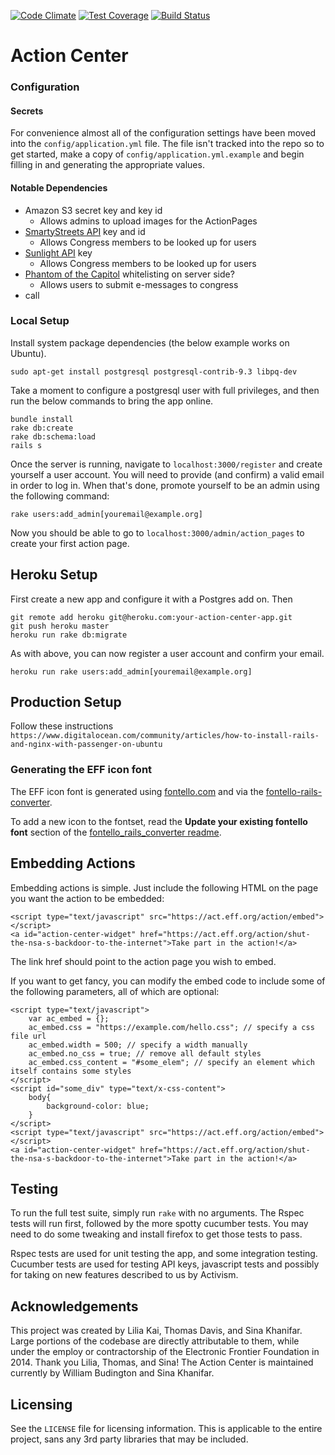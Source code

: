 [![Code Climate](https://codeclimate.com/github/TheNotary/action-center-platform/badges/gpa.svg)](https://codeclimate.com/github/TheNotary/action-center-platform)
[![Test Coverage](https://codeclimate.com/github/TheNotary/action-center-platform/badges/coverage.svg)](https://codeclimate.com/github/TheNotary/action-center-platform/coverage)
[![Build Status](https://travis-ci.org/TheNotary/action-center-platform.svg?branch=master)](https://travis-ci.org/TheNotary/action-center-platform)


Action Center
=============

### Configuration

#### Secrets
For convenience almost all of the configuration settings have been moved into
the `config/application.yml` file.  The file isn't tracked into the repo so
to get started, make a copy of `config/application.yml.example` and begin
filling in and generating the appropriate values.

#### Notable Dependencies
* Amazon S3 secret key and key id
  * Allows admins to upload images for the ActionPages
* [SmartyStreets API](https://smartystreets.com/account/create) key and id
  * Allows Congress members to be looked up for users
* [Sunlight API](https://sunlightfoundation.com/api/accounts/register/) key
  * Allows Congress members to be looked up for users
* [Phantom of the Capitol](https://github.com/efforg/phantom-of-the-capitol) whitelisting on server side?
  * Allows users to submit e-messages to congress
* call

### Local Setup

Install system package dependencies (the below example works on Ubuntu).

    sudo apt-get install postgresql postgresql-contrib-9.3 libpq-dev

Take a moment to configure a postgresql user with full privileges, and then run the below commands to bring the app online.  

    bundle install
    rake db:create
    rake db:schema:load
    rails s

Once the server is running, navigate to `localhost:3000/register` and create
yourself a user account. You will need to provide (and confirm) a valid email
in order to log in. When that's done, promote yourself to be an admin using the
following command:

    rake users:add_admin[youremail@example.org]

Now you should be able to go to `localhost:3000/admin/action_pages` to create
your first action page.

## Heroku Setup

First create a new app and configure it with a Postgres add on. Then

    git remote add heroku git@heroku.com:your-action-center-app.git
    git push heroku master
    heroku run rake db:migrate

As with above, you can now register a user account and confirm your email.

    heroku run rake users:add_admin[youremail@example.org]

## Production Setup

Follow these instructions
`https://www.digitalocean.com/community/articles/how-to-install-rails-and-nginx-with-passenger-on-ubuntu`

### Generating the EFF icon font

The EFF icon font is generated using [fontello.com](fontello.com) and via the [fontello-rails-converter](https://github.com/railslove/fontello_rails_converter).

To add a new icon to the fontset, read the **Update your existing fontello font** section of the [fontello_rails_converter readme](https://github.com/railslove/fontello_rails_converter#updating-your-existing-fontello-font).

## Embedding Actions

Embedding actions is simple.  Just include the following HTML on the page you want the action to be embedded:

    <script type="text/javascript" src="https://act.eff.org/action/embed"></script>
    <a id="action-center-widget" href="https://act.eff.org/action/shut-the-nsa-s-backdoor-to-the-internet">Take part in the action!</a>

The link href should point to the action page you wish to embed.

If you want to get fancy, you can modify the embed code to include some of the following parameters, all of which are optional:

    <script type="text/javascript">
        var ac_embed = {};
        ac_embed.css = "https://example.com/hello.css"; // specify a css file url
        ac_embed.width = 500; // specify a width manually
        ac_embed.no_css = true; // remove all default styles
        ac_embed.css_content = "#some_elem"; // specify an element which itself contains some styles
    </script>
    <script id="some_div" type="text/x-css-content">
        body{
            background-color: blue;
        }
    </script>
    <script type="text/javascript" src="https://act.eff.org/action/embed"></script>
    <a id="action-center-widget" href="https://act.eff.org/action/shut-the-nsa-s-backdoor-to-the-internet">Take part in the action!</a>

## Testing

To run the full test suite, simply run `rake` with no arguments.  The Rspec
tests will run first, followed by the more spotty cucumber tests.  You may need
to do some tweaking and install firefox to get those tests to pass.  

Rspec tests are used for unit testing the app, and some integration testing.  
Cucumber tests are used for testing API keys, javascript tests and possibly
for taking on new features described to us by Activism.  

## Acknowledgements

This project was created by Lilia Kai, Thomas Davis, and Sina Khanifar. Large portions of the codebase are directly attributable to them, while under the employ or contractorship of the Electronic Frontier Foundation in 2014. Thank you Lilia, Thomas, and Sina! The Action Center is maintained currently by William Budington and Sina Khanifar.

## Licensing

See the `LICENSE` file for licensing information. This is applicable to the entire project, sans any 3rd party libraries that may be included.
